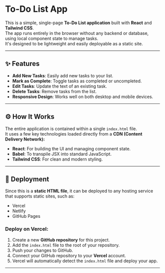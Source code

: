 # To-Do List App

This is a simple, single-page **To-Do List application** built with **React** and **Tailwind CSS**.  
The app runs entirely in the browser without any backend or database, using local component state to manage tasks.  
It's designed to be lightweight and easily deployable as a static site.

---

## ✨ Features

- **Add New Tasks**: Easily add new tasks to your list.  
- **Mark as Complete**: Toggle tasks as completed or uncompleted.  
- **Edit Tasks**: Update the text of an existing task.  
- **Delete Tasks**: Remove tasks from the list.  
- **Responsive Design**: Works well on both desktop and mobile devices.  

---

## ⚙️ How It Works

The entire application is contained within a single `index.html` file.  
It uses a few key technologies loaded directly from a **CDN (Content Delivery Network):**

- **React**: For building the UI and managing component state.  
- **Babel**: To transpile JSX into standard JavaScript.  
- **Tailwind CSS**: For clean and modern styling.  

---

## 🚀 Deployment

Since this is a **static HTML file**, it can be deployed to any hosting service that supports static sites, such as:

- Vercel  
- Netlify  
- GitHub Pages  

### Deploy on Vercel:

1. Create a new **GitHub repository** for this project.  
2. Add the `index.html` file to the root of your repository.  
3. Push your changes to GitHub.  
4. Connect your GitHub repository to your **Vercel** account.  
5. Vercel will automatically detect the `index.html` file and deploy your app.  

---
